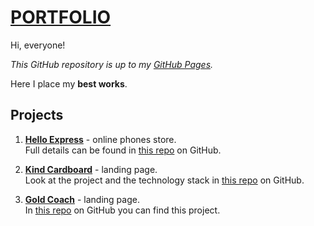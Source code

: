 # [PORTFOLIO](https://aronap.github.io/) #

Hi, everyone!

*This GitHub repository is up to my [GitHub Pages](https://aronap.github.io/).*

Here I place my **best works**.

## Projects ##

1. **[Hello Express](https://aronap.github.io/HelloExpress)** - online phones store.  
Full details can be found in [this repo](https://github.com/AronAP/HelloExpress) on GitHub.

2. **[Kind Cardboard](https://aronap.github.io/Kind-Cardboard)** - landing page.  
Look at the project and the technology stack in [this repo](https://github.com/AronAP/Kind-Cardboard) on GitHub.

3. **[Gold Coach](https://aronap.github.io/GoldCoach)** - landing page.  
In [this repo](https://github.com/AronAP/GoldCoach) on GitHub you can find this project.
